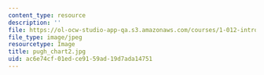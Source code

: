 ```yaml
---
content_type: resource
description: ''
file: https://ol-ocw-studio-app-qa.s3.amazonaws.com/courses/1-012-introduction-to-civil-engineering-design-spring-2002/ac6e74cf01edce9159ad19d7ada14751_pugh_chart2.jpg
file_type: image/jpeg
resourcetype: Image
title: pugh_chart2.jpg
uid: ac6e74cf-01ed-ce91-59ad-19d7ada14751
---
```

